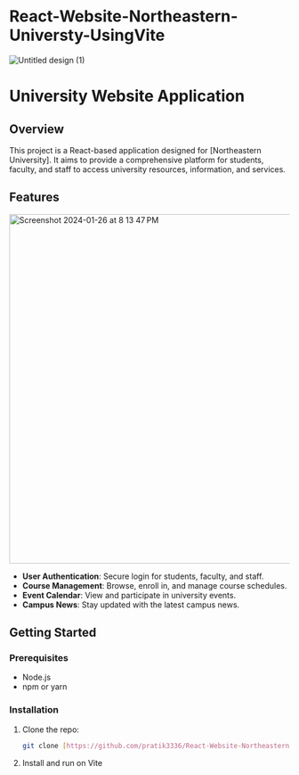 # React-Website-Northeastern-Universty-UsingVite

![Untitled design (1)](https://github.com/pratik3336/React-Website-Northeastern-Universty-/assets/76115015/2da432d0-1945-4f97-9ebf-baa258571d18)


# University Website Application

## Overview

This project is a React-based application designed for [Northeastern University]. It aims to provide a comprehensive platform for students, faculty, and staff to access university resources, information, and services.

## Features

<img width="627" alt="Screenshot 2024-01-26 at 8 13 47 PM" src="https://github.com/pratik3336/React-Website-Northeastern-Universty-/assets/76115015/5d351672-0667-4f64-b073-e77db926d6e9">


- **User Authentication**: Secure login for students, faculty, and staff.
- **Course Management**: Browse, enroll in, and manage course schedules.
- **Event Calendar**: View and participate in university events.
- **Campus News**: Stay updated with the latest campus news.


## Getting Started

### Prerequisites

- Node.js
- npm or yarn


### Installation

1. Clone the repo:
   ```bash
   git clone [https://github.com/pratik3336/React-Website-Northeastern-Universty-.git]
   
2. Install and run on Vite
